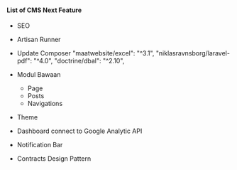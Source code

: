 #### List of CMS Next Feature
- SEO
- Artisan Runner

- Update Composer 
    "maatwebsite/excel": "^3.1",
    "niklasravnsborg/laravel-pdf": "^4.0",
    "doctrine/dbal": "^2.10",

- Modul Bawaan
	- Page
	- Posts
	- Navigations
- Theme
- Dashboard connect to Google Analytic API
- Notification Bar

- Contracts Design Pattern